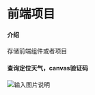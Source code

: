 # 前端项目

#### 介绍
存储前端组件或者项目

#### 查询定位天气，canvas验证码
![输入图片说明](https://images.gitee.com/uploads/images/2021/1022/231108_872daf08_8254421.png "QQ截图20211022231043.png")